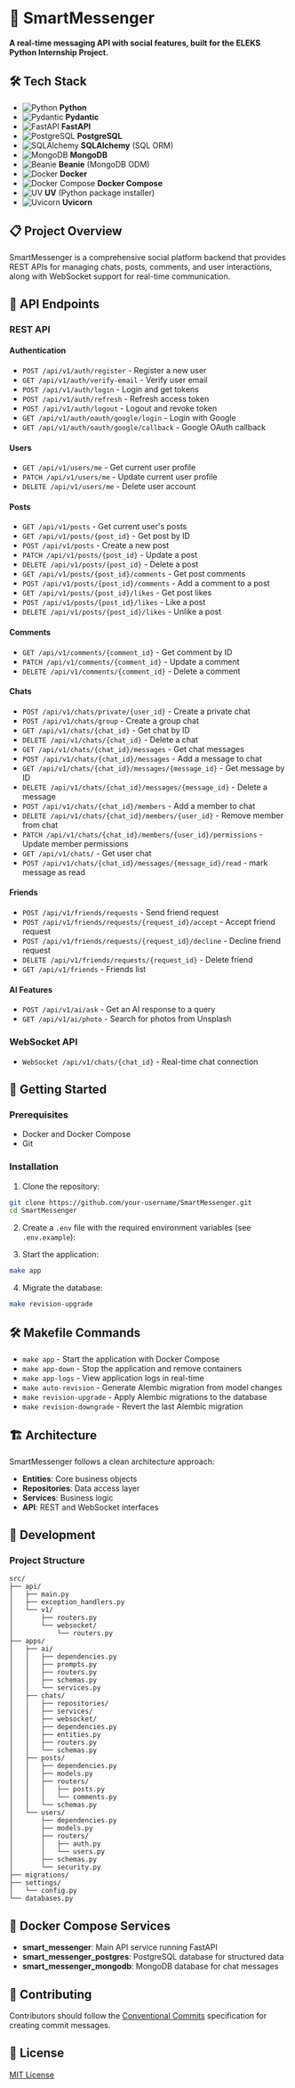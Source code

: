 # 🚀 SmartMessenger

**A real-time messaging API with social features, built for the ELEKS Python Internship Project.**
## 🛠️ Tech Stack

- ![Python](https://img.shields.io/badge/-Python-3776AB?style=flat-square&logo=python&logoColor=white) **Python**
- ![Pydantic](https://img.shields.io/badge/-Pydantic-005571?style=flat-square&logo=pydantic&logoColor=white) **Pydantic**
- ![FastAPI](https://img.shields.io/badge/-FastAPI-009688?style=flat-square&logo=fastapi&logoColor=white) **FastAPI**
- ![PostgreSQL](https://img.shields.io/badge/-PostgreSQL-336791?style=flat-square&logo=postgresql&logoColor=white) **PostgreSQL**
- ![SQLAlchemy](https://img.shields.io/badge/-SQLAlchemy-FF0000?style=flat-square&logo=python&logoColor=white) **SQLAlchemy** (SQL ORM)
- ![MongoDB](https://img.shields.io/badge/-MongoDB-47A248?style=flat-square&logo=mongodb&logoColor=white) **MongoDB**
- ![Beanie](https://img.shields.io/badge/-Beanie-4B32C3?style=flat-square&logo=mongodb&logoColor=white) **Beanie** (MongoDB ODM)
- ![Docker](https://img.shields.io/badge/-Docker-2496ED?style=flat-square&logo=docker&logoColor=white) **Docker**
- ![Docker Compose](https://img.shields.io/badge/-Docker%20Compose-2496ED?style=flat-square&logo=docker&logoColor=white) **Docker Compose**
- ![UV](https://img.shields.io/badge/-UV-4B32C3?style=flat-square&logo=python&logoColor=white) **UV** (Python package installer)
- ![Uvicorn](https://img.shields.io/badge/-Uvicorn-009688?style=flat-square&logo=python&logoColor=white) **Uvicorn**

## 📋 Project Overview

SmartMessenger is a comprehensive social platform backend that provides REST APIs for managing chats, posts, comments, and user interactions, along with WebSocket support for real-time communication.

## 🔌 API Endpoints

### REST API

#### Authentication
- `POST /api/v1/auth/register` - Register a new user
- `GET /api/v1/auth/verify-email` - Verify user email
- `POST /api/v1/auth/login` - Login and get tokens
- `POST /api/v1/auth/refresh` - Refresh access token
- `POST /api/v1/auth/logout` - Logout and revoke token
- `GET /api/v1/auth/oauth/google/login` - Login with Google
- `GET /api/v1/auth/oauth/google/callback` - Google OAuth callback

#### Users
- `GET /api/v1/users/me` - Get current user profile
- `PATCH /api/v1/users/me` - Update current user profile
- `DELETE /api/v1/users/me` - Delete user account

#### Posts
- `GET /api/v1/posts` - Get current user's posts
- `GET /api/v1/posts/{post_id}` - Get post by ID
- `POST /api/v1/posts` - Create a new post
- `PATCH /api/v1/posts/{post_id}` - Update a post
- `DELETE /api/v1/posts/{post_id}` - Delete a post
- `GET /api/v1/posts/{post_id}/comments` - Get post comments
- `POST /api/v1/posts/{post_id}/comments` - Add a comment to a post
- `GET /api/v1/posts/{post_id}/likes` - Get post likes
- `POST /api/v1/posts/{post_id}/likes` - Like a post
- `DELETE /api/v1/posts/{post_id}/likes` - Unlike a post

#### Comments
- `GET /api/v1/comments/{comment_id}` - Get comment by ID
- `PATCH /api/v1/comments/{comment_id}` - Update a comment
- `DELETE /api/v1/comments/{comment_id}` - Delete a comment

#### Chats
- `POST /api/v1/chats/private/{user_id}` - Create a private chat
- `POST /api/v1/chats/group` - Create a group chat
- `GET /api/v1/chats/{chat_id}` - Get chat by ID
- `DELETE /api/v1/chats/{chat_id}` - Delete a chat
- `GET /api/v1/chats/{chat_id}/messages` - Get chat messages
- `POST /api/v1/chats/{chat_id}/messages` - Add a message to chat
- `GET /api/v1/chats/{chat_id}/messages/{message_id}` - Get message by ID
- `DELETE /api/v1/chats/{chat_id}/messages/{message_id}` - Delete a message
- `POST /api/v1/chats/{chat_id}/members` - Add a member to chat
- `DELETE /api/v1/chats/{chat_id}/members/{user_id}` - Remove member from chat
- `PATCH /api/v1/chats/{chat_id}/members/{user_id}/permissions` - Update member permissions
- `GET /api/v1/chats/` - Get user chat
- `POST /api/v1/chats/{chat_id}/messages/{message_id}/read` - mark message as read

#### Friends
- `POST /api/v1/friends/requests` - Send friend request
- `POST /api/v1/friends/requests/{request_id}/accept` - Accept friend request
- `POST /api/v1/friends/requests/{request_id}/decline` - Decline friend request
- `DELETE /api/v1/friends/requests/{request_id}` - Delete friend
- `GET /api/v1/friends` - Friends list

#### AI Features
- `POST /api/v1/ai/ask` - Get an AI response to a query
- `GET /api/v1/ai/photo` - Search for photos from Unsplash

### WebSocket API
- `WebSocket /api/v1/chats/{chat_id}` - Real-time chat connection

## 🚀 Getting Started

### Prerequisites
- Docker and Docker Compose
- Git

### Installation

1. Clone the repository:
```bash
git clone https://github.com/your-username/SmartMessenger.git
cd SmartMessenger
```

2. Create a `.env` file with the required environment variables (see `.env.example`):

3. Start the application:
```bash
make app
```

4. Migrate the database:
```bash
make revision-upgrade
```

## 🛠️ Makefile Commands

- `make app` - Start the application with Docker Compose
- `make app-down` - Stop the application and remove containers
- `make app-logs` - View application logs in real-time
- `make auto-revision` - Generate Alembic migration from model changes
- `make revision-upgrade` - Apply Alembic migrations to the database
- `make revision-downgrade` - Revert the last Alembic migration

## 🏗️ Architecture

SmartMessenger follows a clean architecture approach:
- **Entities**: Core business objects
- **Repositories**: Data access layer
- **Services**: Business logic
- **API**: REST and WebSocket interfaces

## 🧪 Development

### Project Structure
```
src/
├── api/
│   ├── main.py
│   ├── exception_handlers.py
│   └── v1/
│       ├── routers.py
│       └── websocket/
│           └── routers.py
├── apps/
│   ├── ai/
│   │   ├── dependencies.py
│   │   ├── prompts.py
│   │   ├── routers.py
│   │   ├── schemas.py
│   │   └── services.py
│   ├── chats/
│   │   ├── repositories/
│   │   ├── services/
│   │   ├── websocket/
│   │   ├── dependencies.py
│   │   ├── entities.py
│   │   ├── routers.py
│   │   └── schemas.py
│   ├── posts/
│   │   ├── dependencies.py
│   │   ├── models.py
│   │   ├── routers/
│   │   │   ├── posts.py
│   │   │   └── comments.py
│   │   └── schemas.py
│   └── users/
│       ├── dependencies.py
│       ├── models.py
│       ├── routers/
│       │   ├── auth.py
│       │   └── users.py
│       ├── schemas.py
│       └── security.py
├── migrations/
├── settings/
│   └── config.py
└── databases.py
```

## 🐳 Docker Compose Services

- **smart_messenger**: Main API service running FastAPI
- **smart_messenger_postgres**: PostgreSQL database for structured data
- **smart_messenger_mongodb**: MongoDB database for chat messages

## 👥 Contributing

Contributors should follow the [Conventional Commits](https://www.conventionalcommits.org/) specification for creating commit messages.

## 📝 License

[MIT License](LICENSE)
